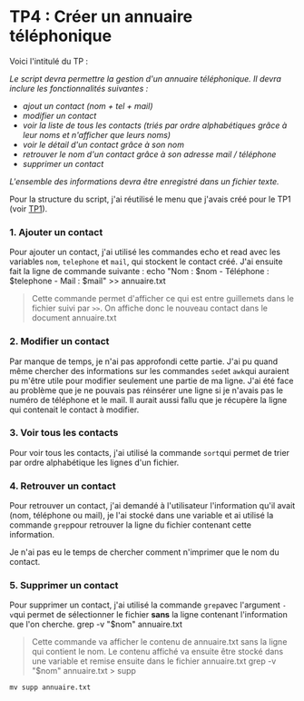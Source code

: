 # TP4 : Créer un annuaire téléphonique

Voici l'intitulé du TP : 

*Le script devra permettre la gestion d'un annuaire téléphonique. Il devra inclure les fonctionnalités suivantes :*
* *ajout un contact (nom + tel + mail)*
* *modifier un contact*
* *voir la liste de tous les contacts (triés par ordre alphabétiques grâce à leur noms et n'afficher que leurs noms)*
* *voir le détail d'un contact grâce à son nom*
* *retrouver le nom d'un contact grâce à son adresse mail / téléphone*
* *supprimer un contact*

*L'ensemble des informations devra être enregistré dans un fichier texte.*

Pour la structure du script, j'ai réutilisé le menu que j'avais créé pour le TP1 (voir [TP1](./TP1.md)).

### 1. Ajouter un contact

Pour ajouter un contact, j'ai utilisé les commandes echo et read avec les variables `nom`, `telephone` et `mail`, qui stockent le contact créé. J'ai ensuite fait la ligne de commande suivante : 
    echo "Nom : $nom - Téléphone : $telephone - Mail : $mail" >> annuaire.txt

> Cette commande permet d'afficher ce qui est entre guillemets dans le fichier suivi par `>>`. On affiche donc le nouveau contact dans le document annuaire.txt

### 2. Modifier un contact

Par manque de temps, je n'ai pas approfondi cette partie. J'ai pu quand même chercher des informations sur les commandes `sed`et `awk`qui auraient pu m'être utile pour modifier seulement une partie de ma ligne. J'ai été face au problème que je ne pouvais pas réinsérer une ligne si je n'avais pas le numéro de téléphone et le mail. Il aurait aussi fallu que je récupère la ligne qui contenait le contact à modifier. 

### 3. Voir tous les contacts

Pour voir tous les contacts, j'ai utilisé la commande `sort`qui permet de trier par ordre alphabétique les lignes d'un fichier.

### 4. Retrouver un contact

Pour retrouver un contact, j'ai demandé à l'utilisateur l'information qu'il avait (nom, téléphone ou mail), je l'ai stocké dans une variable et ai utilisé la commande `grep`pour retrouver la ligne du fichier contenant cette information.

Je n'ai pas eu le temps de chercher comment n'imprimer que le nom du contact.

### 5. Supprimer un contact

Pour supprimer un contact, j'ai utilisé la commande `grep`avec l'argument `-v`qui permet de sélectionner le fichier **sans** la ligne contenant l'information que l'on cherche. 
    grep -v "$nom" annuaire.txt
> Cette commande va afficher le contenu de annuaire.txt sans la ligne qui contient le nom.
Le contenu affiché va ensuite être stocké dans une variable et remise ensuite dans le fichier annuaire.txt
    grep -v "$nom" annuaire.txt > supp
    
    mv supp annuaire.txt

